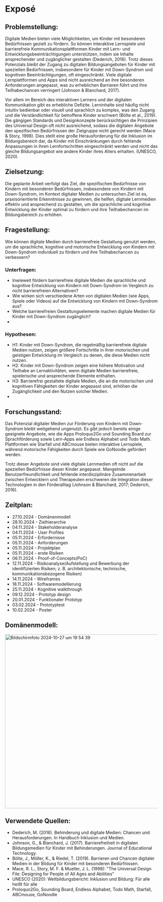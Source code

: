 # Exposé
## Problemstellung:

Digitale Medien bieten viele Möglichkeiten, um Kinder mit besonderen Bedürfnissen gezielt zu fördern. So können interaktive Lernspiele und barrierefreie Kommunikationsplattformen Kinder mit Lern- und Entwicklungsbeeinträchtigungen unterstützen, indem sie Inhalte ansprechender und zugänglicher gestalten (Dederich, 2016). Trotz dieses Potenzials bleibt der Zugang zu digitalen Bildungsangeboten für Kinder mit speziellen Bedürfnissen, insbesondere für Kinder mit Down-Syndrom und kognitiven Beeinträchtigungen, oft eingeschränkt. Viele digitale Lernplattformen und Apps sind nicht ausreichend an ihre besonderen Anforderungen angepasst, was zu erheblichen Barrieren führt und ihre Teilhabechancen verringert (Johnson & Blanchard, 2017).

Vor allem im Bereich des interaktiven Lernens und der digitalen Kommunikation gibt es erhebliche Defizite. Lerninhalte sind häufig nicht intuitiv bedienbar oder visuell und sprachlich zu komplex, was den Zugang und die Verständlichkeit für betroffene Kinder erschwert (Bölte et al., 2019). Die gängigen Standards und Designkonzepte berücksichtigen die Prinzipien des Universal Design oft nicht ausreichend, sodass die digitalen Angebote den spezifischen Bedürfnissen der Zielgruppe nicht gerecht werden (Mace & Story, 1998). Dies stellt eine große Herausforderung für die Inklusion im Bildungsbereich dar, da Kinder mit Einschränkungen durch fehlende Anpassungen in ihren Lernfortschritten eingeschränkt werden und nicht das gleiche Bildungsangebot wie andere Kinder ihres Alters erhalten. (UNESCO, 2020).

## Zielsetzung:
Die geplante Arbeit verfolgt das Ziel, die spezifischen Bedürfnisse von Kindern mit besonderen Bedürfnissen, insbesondere von Kindern mit Down-Syndrom, im Kontext digitaler Medien zu untersuchen.Ziel ist es, praxisorientierte Erkenntnisse zu gewinnen, die helfen, digitale Lernmedien effektiv und ansprechend zu gestalten, um die sprachliche und kognitive Entwicklung der Kinder optimal zu fördern und ihre Teilhabechancen im Bildungsbereich zu erhöhen.

## Fragestellung:
Wie können digitale Medien durch barrierefreie Gestaltung genutzt werden, um die sprachliche, kognitive und motorische Entwicklung von Kindern mit Down-Syndrom individuell zu fördern und ihre Teilhabechancen zu verbessern?

### Unterfragen:
- Inwieweit fördern barrierefreie digitale Medien die sprachliche und kognitive Entwicklung von Kindern mit Down-Syndrom im Vergleich zu nicht barrierefreien Alternativen?
- Wie wirken sich verschiedene Arten von digitalen Medien (wie Apps, Spiele oder Videos) auf die Entwicklung von Kindern mit Down-Syndrom aus?
- Welche barrierefreien Gestaltungselemente machen digitale Medien für Kinder mit Down-Syndrom zugänglich?
- 
### Hypothesen:
- H1: Kinder mit Down-Syndrom, die regelmäßig barrierefreie digitale Medien nutzen, zeigen größere Fortschritte in ihrer motorischen und geistigen Entwicklung im Vergleich zu denen, die diese Medien nicht nutzen.
- H2: Kinder mit Down-Syndrom zeigen eine höhere Motivation und Teilhabe an Lernaktivitäten, wenn digitale Medien barrierefreie, spielerische und ansprechende Elemente enthalten.
- H3: Barrierefrei gestaltete digitale Medien, die an die motorischen und kognitiven Fähigkeiten der Kinder angepasst sind, erhöhen die Zugänglichkeit und den Nutzen solcher Medien.
- 
## Forschungsstand:
Das Potenzial digitaler Medien zur Förderung von Kindern mit Down-Syndrom bleibt weitgehend ungenutzt. Es gibt jedoch bereits einige geeignete Angebote, wie die Apps Proloquo2Go und Sounding Board zur Sprachförderung sowie Lern-Apps wie Endless Alphabet und Todo Math. Plattformen wie Starfall und ABCmouse bieten interaktive Lernspiele, während motorische Fähigkeiten durch Spiele wie GoNoodle gefördert werden. 

Trotz dieser Angebote sind viele digitale Lernmedien oft nicht auf die speziellen Bedürfnisse dieser Kinder angepasst. Mangelnde Benutzerfreundlichkeit und fehlende interdisziplinäre Zusammenarbeit zwischen Entwicklern und Therapeuten erschweren die Integration dieser Technologien in den Förderalltag (Johnson & Blanchard, 2017; Dederich, 2016).

## Zeitplan:
- 27.10.2024 - Domänenmodell
- 28.10.2024 - Zielhierarchie
- 04.11.2024 - Stakeholderanalyse
- 04.11.2024 - User Profiles
- 05.11.2024 - Erfordernisse
- 05.11.2024 - Anforderungen
- 05.11.2024 - Projektplan
- 05.11.2024 - erste Risiken
- 06.11.2024 - Proof-of-Concepts(PoC)
- 12.11.2024 - Risikoanalyse(Aufstellung und Bewerbung der identifizierten Risiken; z. B. architektonische, technische, kommunikationsbezogene Risiken)
- 14.11.2024 - Wireframes
- 18.11.2024 - Softwaremodellierung
- 25.11.2024 - Kognitive walkthrough
- 09.12.2024 - Prototyp design
- 20.01.2024 - Funktionaler Prototyp
- 03.02.2024 - Prototyptest
- 10.02.2024 - Poster



## Domänenmodell:
<img width="572" alt="Bildschirmfoto 2024-10-27 um 19 54 39" src="https://github.com/user-attachments/assets/28a49857-44bc-4ecc-b4f0-9b58c45057d0">


## Verwendete Quellen:
- Dederich, M. (2016). Behinderung und digitale Medien: Chancen und Herausforderungen. In Handbuch Inklusion und Medien.
- Johnson, G., & Blanchard, J. (2017). Barrierefreiheit in digitalen Bildungsmedien für Kinder mit Behinderungen. Journal of Educational Technology.
- Bölte, J., Möller, K., & Riedel, T. (2019). Barrieren und Chancen digitaler Medien in der Bildung für Kinder mit besonderen Bedürfnissen.
- Mace, R. L., Story, M. F. & Mueller, J. L. (1998): "The Universal Design File: Designing for People of All Ages and Abilities"
- UNESCO (2020): Weltbildungsbericht: Inklusion und Bildung: Für alle heißt für alle
- Proloquo2Go, Sounding Board, Endless Alphabet, Todo Math, Starfall, ABCmouse, GoNoodle




